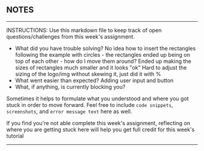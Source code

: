 ## NOTES

-----------
INSTRUCTIONS:
Use this markdown file to keep track of open questions/challenges from this week's assignment.
- What did you have trouble solving?
No idea how to insert the rectangles following the example with circles - the rectangles ended up being on top of each other - how do I move them around?
Ended up making the sizes of rectangles much smaller and it looks "ok"
Hard to adjust the sizing of the logo/img without skewing it, just did it with %
- What went easier than expected?
Adding user input and button
- What, if anything, is currently blocking you?

Sometimes it helps to formulate what you understood and where you got stuck in order to move forward. Feel free to include `code snippets`, `screenshots`, and `error message text` here as well.

If you find you're not able complete this week's assignment, reflecting on where you are getting stuck here will help you get full credit for this week's tutorial

------------
